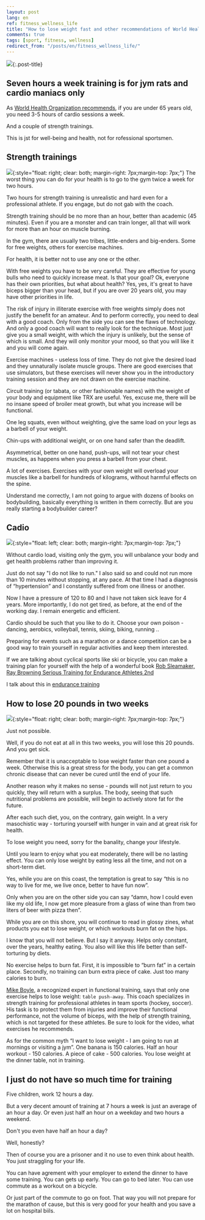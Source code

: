 ```yaml
---
layout: post
lang: en
ref: fitness_wellness_life
title: "How to lose weight fast and other recommendations of World Health Organization"
comments: true
tags: [sport, fitness, wellness]
redirect_from: "/posts/en/fitness_wellness_life/"
---
```

![](/images/who-logo.png){:.post-title}

<style type="text/css">
  h2 {
    content: "";
    clear: both;
  }
</style>

## Seven hours a week training is for jym rats and cardio maniacs only

As [World Health Organization recommends](https://apps.who.int/iris/bitstream/handle/10665/44399/9789241599979_eng.pdf?sequence=1&isAllowed=y), 
if you are under 65 years old, you need 3-5 hours of cardio sessions a week. 

And a couple of strength trainings.

This is jst for well-being and health, not for rofessional sportsmen.

## Strength trainings

![](/images/Image00001.png){:style="float: right; clear: both; margin-right: 7px;margin-top: 7px;"}
The worst thing you can do for your health is to go to the gym twice a week 
for two hours.

Two hours for strength training is unrealistic and hard even for a 
professional athlete. 
If you engage, but do not gab with the coach.

Strength training should be no more than an hour, better than academic 
(45 minutes).
 Even if you are a monster and can train longer, all that will work for more 
 than an hour on muscle burning.

In the gym, there are usually two tribes, little-enders and big-enders. 
Some for free weights, others for exercise machines.

For health, it is better not to use any one or the other.

With free weights you have to be very careful. 
They are effective for young bulls who need to quickly increase meat. 
Is that your goal? Ok, everyone has their own priorities, but what about health? 
Yes, yes, it's great to have biceps bigger than your head, but if you are 
over 20 years old, you may have other priorities in life.

The risk of injury in illiterate exercise with free weights simply does not 
justify the benefit for an amateur. 
And to perform correctly, you need to deal with a good coach. 
Only from the side you can see the flaws of technology. 
And only a good coach will want to really look for the technique. 
Most just give you a small weight, with which the injury is unlikely, 
but the sense of which is small.
And they will only monitor your mood, so that you will like it and you will 
come again.

Exercise machines - useless loss of time. 
They do not give the desired load and they unnaturally isolate muscle groups. 
There are good exercises that use simulators, but these exercises will 
never show you in the introductory training session and they are not drawn 
on the exercise machine.

Circuit training (or tabata, or other fashionable names) with the weight of 
your body and equipment like TRX are useful. 
Yes, excuse me, there will be no insane speed of broiler meat growth, 
but what you increase will be functional.

One leg squats, even without weighting, give the same load on your legs as a 
barbell of your weight.

Chin-ups with additional weight, or on one hand safer than the deadlift.

Asymmetrical, better on one hand, push-ups, will not tear your chest muscles, 
as happens when you press a barbell from your chest.

A lot of exercises. 
Exercises with your own weight will overload your muscles like a barbell for 
hundreds of kilograms, without harmful effects on the spine.

Understand me correctly, I am not going to argue with dozens of books 
on bodybuilding, basically everything is written in them correctly. 
But are you really starting a bodybuilder career?

## Cadio
![](/images/Image00002.png){:style="float: left; clear: both; margin-right: 7px;margin-top: 7px;"}

Without cardio load, visiting only the gym, you will unbalance your body 
and get health problems rather than improving it.

Just do not say "I do not like to run." 
I also said so and could not run more than 10 minutes without stopping, 
at any pace. 
At that time I had a diagnosis of “hypertension” and I constantly suffered 
from one illness or another.

Now I have a pressure of 120 to 80 and I have not taken sick leave for 4 years. 
More importantly, I do not get tired, as before, at the end of the working day. 
I remain energetic and efficient.

Cardio should be such that you like to do it. 
Choose your own poison - dancing, aerobics, volleyball, tennis, skiing, 
biking, running ..

Preparing for events such as a marathon or a dance competition can be a 
good way to train yourself in regular activities and keep them interested.

If we are talking about cyclical sports like ski or bicycle, you can make a 
training plan for yourself with the help of a wonderful book
[Rob Sleamaker, Ray Browning Serious Training for Endurance Athletes 2nd](https://www.amazon.com/Serious-Training-Endurance-Athletes-2nd/dp/0873226445) 

I talk about this in [endurance training](/posts/en/serious_training_endurance_athlets_rob_sleamaker_ray_browning.html) 

## How to lose 20 pounds in two weeks

![](/images/Image00003.png){:style="float: right; clear: both; margin-right: 7px;margin-top: 7px;"}

Just not possible.

Well, if you do not eat at all in this two weeks, you will lose this 20 pounds. 
And you get sick.

Remember that it is unacceptable to lose weight faster than one pound a week. 
Otherwise this is a great stress for the body, you can get a common chronic 
disease that can never be cured until the end of your life. 

Another reason why it makes no sense - pounds will not just return to you 
quickly, they will return with a surplus. 
The body, seeing that such nutritional problems are possible, will begin to 
actively store fat for the future.

After each such diet, you, on the contrary, gain weight. 
In a very masochistic way - torturing yourself with hunger in vain and at 
great risk for health.

To lose weight you need, sorry for the banality, change your lifestyle.

Until you learn to enjoy what you eat moderately, there will be no lasting 
effect. 
You can only lose weight by eating less all the time, and not on a 
short-term diet.

Yes, while you are on this coast, the temptation is great to say 
“this is no way to live for me, we live once, better to have fun now”.

Only when you are on the other side you can say “damn, how I could even 
like my old life, I now get more pleasure from a glass of wine than from two 
liters of beer with pizza then”.

While you are on this shore, you will continue to read in glossy zines, 
what products you eat to lose weight, or which workouts burn fat on the hips.

I know that you will not believe. But I say it anyway. 
Helps only constant, over the years, healthy eating. 
You also will like this life better than self-torturing by diets.

No exercise helps to burn fat. First, it is impossible to “burn fat” 
in a certain place. 
Secondly, no training can burn extra piece of cake.
Just too many calories to burn. 

[Mike Boyle](http://www.bodybyboyle.com/), a recognized expert in functional 
training, says that only one exercise helps to lose weight: `table push-away`. 
This coach specializes in strength training for professional athletes in team 
sports (hockey, soccer). 
His task is to protect them from injuries and improve their functional 
performance, not the volume of biceps, with the help of strength training, 
which is not targeted for these athletes. 
Be sure to look for the video, what exercises he recommends.

As for the common myth “I want to lose weight - I am going to run at mornings
or visiting a jym”. 
One banana is 150 calories. Half an hour workout - 150 calories. 
A piece of cake - 500 calories. 
You lose weight at the dinner table, not in training.

## I just do not have so much time for training

Five children, work 12 hours a day.

But a very decent amount of training at 7 hours a week is just an average 
of an hour a day. 
Or even just half an hour on a weekday and two hours a weekend.

Don't you even have half an hour a day? 

Well, honestly? 

Then of course you are a prisoner and it no use to even think about health.
You just straggling for your life.

You can have agrement with your employer to extend the dinner to have some 
training. 
You can gets up early. You can go to bed later. 
You can use commute as a workout on a bicycle.
 
Or just part of the commute to go on foot. That way you will not prepare 
for the marathon of cause, but this is very good for your health and you save 
a lot on hospital biils.
